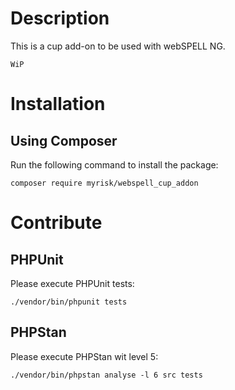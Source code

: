 # Description

This is a cup add-on to be used with webSPELL NG.

```
WiP
```

# Installation

## Using Composer

Run the following command to install the package:
```
composer require myrisk/webspell_cup_addon
```

# Contribute

## PHPUnit

Please execute PHPUnit tests:

```
./vendor/bin/phpunit tests
```

## PHPStan

Please execute PHPStan wit level 5:

```
./vendor/bin/phpstan analyse -l 6 src tests
```